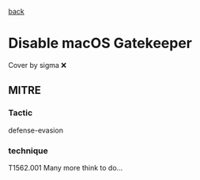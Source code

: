[back](../index.md)
# Disable macOS Gatekeeper
Cover by sigma :x: 
## MITRE
### Tactic
defense-evasion
### technique
T1562.001
Many more think to do...